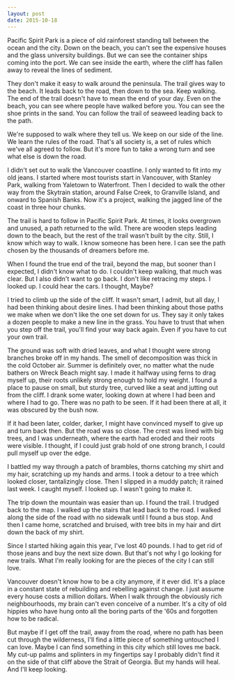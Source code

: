 ```yaml
---
layout: post
date: 2015-10-18
---
```


Pacific Spirit Park is a piece of old rainforest standing tall between the ocean and the city. Down on the beach, you can't see the expensive houses and the glass university buildings. But we can see the container ships coming into the port. We can see inside the earth, where the cliff has fallen away to reveal the lines of sediment.

They don't make it easy to walk around the peninsula. The trail gives way to the beach. It leads back to the road, then down to the sea. Keep walking. The end of the trail doesn't have to mean the end of your day. Even on the beach, you can see where people have walked before you. You can see the shoe prints in the sand. You can follow the trail of seaweed leading back to the path.

We're supposed to walk where they tell us. We keep on our side of the line. We learn the rules of the road. That's all society is, a set of rules which we've all agreed to follow. But it's more fun to take a wrong turn and see what else is down the road. 

I didn't set out to walk the Vancouver coastline. I only wanted to fit into my old jeans. I started where most tourists start in Vancouver, with Stanley Park, walking from Yaletown to Waterfront. Then I decided to walk the other way from the Skytrain station, around False Creek, to Granville Island, and onward to Spanish Banks. Now it's a project, walking the jagged line of the coast in three hour chunks. 

The trail is hard to follow in Pacific Spirit Park. At times, it looks overgrown and unused, a path returned to the wild. There are wooden steps leading down to the beach, but the rest of the trail wasn't built by the city. Still, I know which way to walk. I know someone has been here. I can see the path chosen by the thousands of dreamers before me.

When I found the true end of the trail, beyond the map, but sooner than I expected, I didn't know what to do. I couldn't keep walking, that much was clear. But I also didn't want to go back. I don't like retracing my steps. I looked up. I could hear the cars. I thought, Maybe?

I tried to climb up the side of the cliff. It wasn't smart, I admit, but all day, I had been thinking about desire lines. I had been thinking about those paths we make when we don't like the one set down for us. They say it only takes a dozen people to make a new line in the grass. You have to trust that when you step off the trail, you'll find your way back again. Even if you have to cut your own trail.

The ground was soft with dried leaves, and what I thought were strong branches broke off in my hands. The smell of decomposition was thick in the cold October air. Summer is definitely over, no matter what the nude bathers on Wreck Beach might say. I made it halfway using ferns to drag myself up, their roots unlikely strong enough to hold my weight. I found a place to pause on small, but sturdy tree, curved like a seat and jutting out from the cliff. I drank some water, looking down at where I had been and where I had to go. There was no path to be seen. If it had been there at all, it was obscured by the bush now.

If it had been later, colder, darker, I might have convinced myself to give up and turn back then. But the road was so close. The crest was lined with big trees, and I was underneath, where the earth had eroded and their roots were visible. I thought, if I could just grab hold of one strong branch, I could pull myself up over the edge. 

I battled my way through a patch of brambles, thorns catching my shirt and my hair, scratching up my hands and arms. I took a detour to a tree which looked closer, tantalizingly close. Then I slipped in a muddy patch; it rained last week. I caught myself. I looked up. I wasn't going to make it. 

The trip down the mountain was easier than up. I found the trail. I trudged back to the map. I walked up the stairs that lead back to the road. I walked along the side of the road with no sidewalk until I found a bus stop. And then I came home, scratched and bruised, with tree bits in my hair and dirt down the back of my shirt. 

Since I started hiking again this year, I've lost 40 pounds. I had to get rid of those jeans and buy the next size down. But that's not why I go looking for new trails. What I'm really looking for are the pieces of the city I can still love. 

Vancouver doesn't know how to be a city anymore, if it ever did. It's a place in a constant state of rebuilding and rebelling against change. I just assume every house costs a million dollars. When I walk through the obviously rich neighbourhoods, my brain can't even conceive of a number. It's a city of old hippies who have hung onto all the boring parts of the '60s and forgotten how to be radical.

But maybe if I get off the trail, away from the road, where no path has been cut through the wilderness, I'll find a little piece of something untouched I can love. Maybe I can find something in this city which still loves me back. My cut-up palms and splinters in my fingertips say I probably didn't find it on the side of that cliff above the Strait of Georgia. But my hands will heal. And I'll keep looking.

